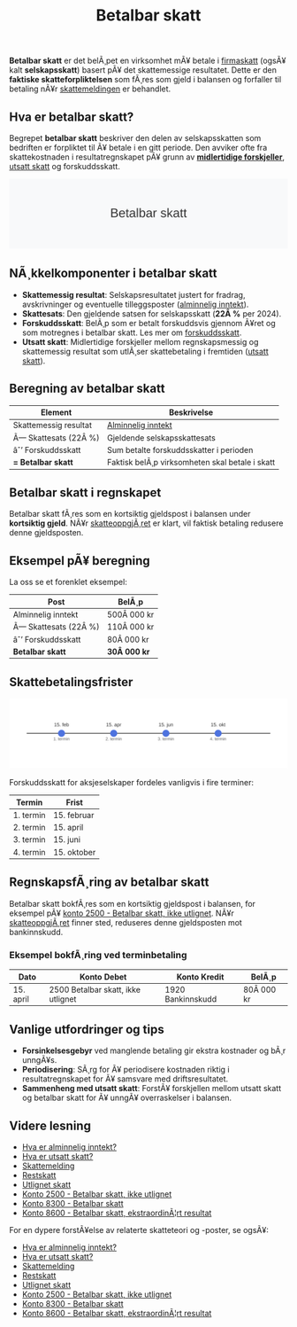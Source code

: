 ﻿---
title: "Betalbar skatt"
meta_title: "Betalbar skatt"
meta_description: '**Betalbar skatt** er det belÃ¸pet en virksomhet mÃ¥ betale i [firmaskatt](/blogs/regnskap/firmaskatt "Firmaskatt â€“ Komplett guide til skatteregler for selska...'
slug: betalbar-skatt
type: blog
layout: pages/single
---

**Betalbar skatt** er det belÃ¸pet en virksomhet mÃ¥ betale i [firmaskatt](/blogs/regnskap/firmaskatt "Firmaskatt â€“ Komplett guide til skatteregler for selskaper") (ogsÃ¥ kalt **selskapsskatt**) basert pÃ¥ det skattemessige resultatet. Dette er den **faktiske skatteforpliktelsen** som fÃ¸res som gjeld i balansen og forfaller til betaling nÃ¥r [skattemeldingen](/blogs/regnskap/skattemelding "Skattemelding - Komplett Guide til Utfylling og Innlevering") er behandlet.

## Hva er betalbar skatt?
Begrepet **betalbar skatt** beskriver den delen av selskapsskatten som bedriften er forpliktet til Ã¥ betale i en gitt periode. Den avviker ofte fra skattekostnaden i resultatregnskapet pÃ¥ grunn av [**midlertidige forskjeller**](/blogs/regnskap/midlertidige-forskjeller "Midlertidige forskjeller i regnskap â€“ Forklaring og Eksempler"), [utsatt skatt](/blogs/regnskap/hva-er-utsatt-skatt "Hva er Utsatt Skatt? Beregning og RegnskapsfÃ¸ring") og forskuddsskatt.

![Betalbar skatt](betalbar-skatt-image.svg)

## NÃ¸kkelkomponenter i betalbar skatt

* **Skattemessig resultat**: Selskapsresultatet justert for fradrag, avskrivninger og eventuelle tilleggsposter ([alminnelig inntekt](/blogs/regnskap/alminnelig-inntekt "Alminnelig inntekt â€“ Komplett guide til skattemessig resultat og beregning")).
* **Skattesats**: Den gjeldende satsen for selskapsskatt (**22Â %** per 2024).
* **Forskuddsskatt**: BelÃ¸p som er betalt forskuddsvis gjennom Ã¥ret og som motregnes i betalbar skatt. Les mer om [forskuddsskatt](/blogs/regnskap/hva-er-forskuddsskatt "Hva er Forskuddsskatt? Beregning og Innbetaling").
* **Utsatt skatt**: Midlertidige forskjeller mellom regnskapsmessig og skattemessig resultat som utlÃ¸ser skattebetaling i fremtiden ([utsatt skatt](/blogs/regnskap/hva-er-utsatt-skatt "Hva er Utsatt Skatt? Beregning og RegnskapsfÃ¸ring")).

## Beregning av betalbar skatt

| **Element**             | **Beskrivelse**                                                                                  |
|-------------------------|--------------------------------------------------------------------------------------------------|
| Skattemessig resultat   | [Alminnelig inntekt](/blogs/regnskap/alminnelig-inntekt "Alminnelig inntekt â€“ Komplett guide til skattemessig resultat og beregning") |
| Ã— Skattesats (22Â %)     | Gjeldende selskapsskattesats                                                                     |
| âˆ’ Forskuddsskatt        | Sum betalte forskuddsskatter i perioden                                                         |
| **= Betalbar skatt**    | Faktisk belÃ¸p virksomheten skal betale i skatt                                                   |

## Betalbar skatt i regnskapet

Betalbar skatt fÃ¸res som en kortsiktig gjeldspost i balansen under **kortsiktig gjeld**. NÃ¥r [skatteoppgjÃ¸ret](/blogs/regnskap/skatteoppgjor "SkatteoppgjÃ¸r Guide: Prosess, Tidslinje og Viktige Frister") er klart, vil faktisk betaling redusere denne gjeldsposten.

## Eksempel pÃ¥ beregning

La oss se et forenklet eksempel:

| Post                    | BelÃ¸p         |
|-------------------------|---------------|
| Alminnelig inntekt      | 500Â 000 kr    |
| Ã— Skattesats (22Â %)     | 110Â 000 kr    |
| âˆ’ Forskuddsskatt        | 80Â 000 kr     |
| **Betalbar skatt**      | **30Â 000 kr** |

## Skattebetalingsfrister

![Skattebetalingsfrister](betalbar-skatt-deadlines.svg)

Forskuddsskatt for aksjeselskaper fordeles vanligvis i fire terminer:

| **Termin**   | **Frist**      |
|-------------|----------------|
| 1. termin   | 15. februar    |
| 2. termin   | 15. april      |
| 3. termin   | 15. juni       |
| 4. termin   | 15. oktober    |

## RegnskapsfÃ¸ring av betalbar skatt

Betalbar skatt bokfÃ¸res som en kortsiktig gjeldspost i balansen, for eksempel pÃ¥ [konto 2500 - Betalbar skatt, ikke utlignet](/blogs/kontoplan/2500-betalbar-skatt-ikke-utlignet "Konto 2500 - Betalbar skatt, ikke utlignet"). NÃ¥r [skatteoppgjÃ¸ret](/blogs/regnskap/skatteoppgjor "SkatteoppgjÃ¸r Guide: Prosess, Tidslinje og Viktige Frister") finner sted, reduseres denne gjeldsposten mot bankinnskudd.

### Eksempel bokfÃ¸ring ved terminbetaling

| **Dato**    | **Konto Debet**                               | **Konto Kredit**                         | **BelÃ¸p**   |
|-------------|-----------------------------------------------|------------------------------------------|-------------|
| 15. april   | 2500 Betalbar skatt, ikke utlignet            | 1920 Bankinnskudd                        | 80Â 000 kr   |

## Vanlige utfordringer og tips

* **Forsinkelsesgebyr** ved manglende betaling gir ekstra kostnader og bÃ¸r unngÃ¥s.
* **Periodisering**: SÃ¸rg for Ã¥ periodisere kostnaden riktig i resultatregnskapet for Ã¥ samsvare med driftsresultatet.
* **Sammenheng med utsatt skatt**: ForstÃ¥ forskjellen mellom utsatt skatt og betalbar skatt for Ã¥ unngÃ¥ overraskelser i balansen.

## Videre lesning

* [Hva er alminnelig inntekt?](/blogs/regnskap/alminnelig-inntekt "Alminnelig inntekt â€“ Komplett guide til skattemessig resultat og beregning")
* [Hva er utsatt skatt?](/blogs/regnskap/hva-er-utsatt-skatt "Hva er Utsatt Skatt? Beregning og RegnskapsfÃ¸ring")
* [Skattemelding](/blogs/regnskap/skattemelding "Skattemelding - Komplett Guide til Utfylling og Innlevering")
* [Restskatt](/blogs/regnskap/restskatt "Restskatt â€“ Hva er restskatt og hvordan beregnes den?")
* [Utlignet skatt](/blogs/regnskap/utlignet-skatt "Utlignet skatt â€“ Forklaring av endelig skatteoppgjÃ¸r")
* [Konto 2500 - Betalbar skatt, ikke utlignet](/blogs/kontoplan/2500-betalbar-skatt-ikke-utlignet "Konto 2500 - Betalbar skatt, ikke utlignet")
* [Konto 8300 - Betalbar skatt](/blogs/kontoplan/8300-betalbar-skatt "Konto 8300 - Betalbar skatt")
* [Konto 8600 - Betalbar skatt, ekstraordinÃ¦rt resultat](/blogs/kontoplan/8600-betalbar-skatt-ekstraordinart-resultat "Konto 8600 - Betalbar skatt, ekstraordinÃ¦rt resultat")

For en dypere forstÃ¥else av relaterte skatteteori og -poster, se ogsÃ¥:
* [Hva er alminnelig inntekt?](/blogs/regnskap/alminnelig-inntekt "Alminnelig inntekt â€“ Komplett guide til skattemessig resultat og beregning")
* [Hva er utsatt skatt?](/blogs/regnskap/hva-er-utsatt-skatt "Hva er Utsatt Skatt? Beregning og RegnskapsfÃ¸ring")
* [Skattemelding](/blogs/regnskap/skattemelding "Skattemelding - Komplett Guide til Utfylling og Innlevering")
* [Restskatt](/blogs/regnskap/restskatt "Restskatt â€“ Hva er restskatt og hvordan beregnes den?")
* [Utlignet skatt](/blogs/regnskap/utlignet-skatt "Utlignet skatt â€“ Forklaring av endelig skatteoppgjÃ¸r")
* [Konto 2500 - Betalbar skatt, ikke utlignet](/blogs/kontoplan/2500-betalbar-skatt-ikke-utlignet "Konto 2500 - Betalbar skatt, ikke utlignet")
* [Konto 8300 - Betalbar skatt](/blogs/kontoplan/8300-betalbar-skatt "Konto 8300 - Betalbar skatt")
* [Konto 8600 - Betalbar skatt, ekstraordinÃ¦rt resultat](/blogs/kontoplan/8600-betalbar-skatt-ekstraordinart-resultat "Konto 8600 - Betalbar skatt, ekstraordinÃ¦rt resultat")
